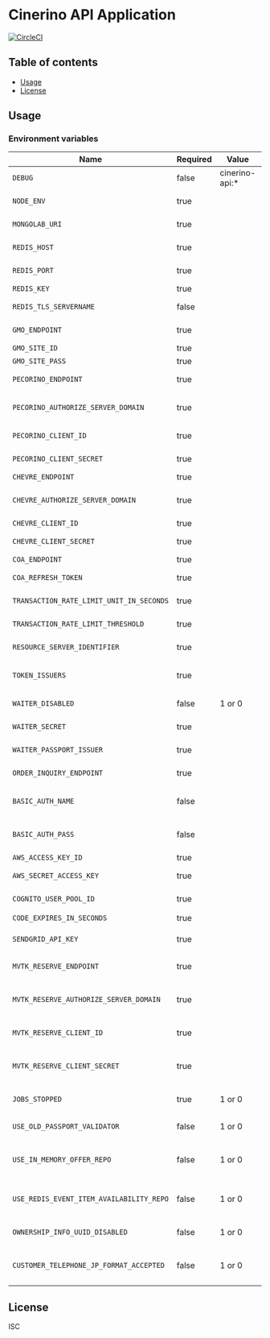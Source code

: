 # Cinerino API Application

[![CircleCI](https://circleci.com/gh/cinerino/api.svg?style=svg)](https://circleci.com/gh/cinerino/api)

## Table of contents

* [Usage](#usage)
* [License](#license)

## Usage

### Environment variables

| Name                                     | Required | Value          | Purpose                                   |
| ---------------------------------------- | -------- | -------------- | ----------------------------------------- |
| `DEBUG`                                  | false    | cinerino-api:* | Debug                                     |
| `NODE_ENV`                               | true     |                | Environment name                          |
| `MONGOLAB_URI`                           | true     |                | MongoDB connection URI                    |
| `REDIS_HOST`                             | true     |                | Redis Cache host                          |
| `REDIS_PORT`                             | true     |                | Redis Cache port                          |
| `REDIS_KEY`                              | true     |                | Redis Cache key                           |
| `REDIS_TLS_SERVERNAME`                   | false    |                | Redis Cache host                          |
| `GMO_ENDPOINT`                           | true     |                | GMO API endpoint                          |
| `GMO_SITE_ID`                            | true     |                | GMO SiteID                                |
| `GMO_SITE_PASS`                          | true     |                | GMO SitePass                              |
| `PECORINO_ENDPOINT`                      | true     |                | Pecorino endpoint                         |
| `PECORINO_AUTHORIZE_SERVER_DOMAIN`       | true     |                | Pecorino authorize server domain          |
| `PECORINO_CLIENT_ID`                     | true     |                | Pecorino client id                        |
| `PECORINO_CLIENT_SECRET`                 | true     |                | Pecorino client secret                    |
| `CHEVRE_ENDPOINT`                        | true     |                | Chevre endpoint                           |
| `CHEVRE_AUTHORIZE_SERVER_DOMAIN`         | true     |                | Chevre authorize server domain            |
| `CHEVRE_CLIENT_ID`                       | true     |                | Chevre client id                          |
| `CHEVRE_CLIENT_SECRET`                   | true     |                | Chevre client secret                      |
| `COA_ENDPOINT`                           | true     |                | COA endpoint                              |
| `COA_REFRESH_TOKEN`                      | true     |                | COA refresh token                         |
| `TRANSACTION_RATE_LIMIT_UNIT_IN_SECONDS` | true     |                | Transaction rate limit unit               |
| `TRANSACTION_RATE_LIMIT_THRESHOLD`       | true     |                | Transaction rate limit threshold          |
| `RESOURCE_SERVER_IDENTIFIER`             | true     |                | Resource server identifier                |
| `TOKEN_ISSUERS`                          | true     |                | Token issuers(Comma-separated)            |
| `WAITER_DISABLED`                        | false    | 1 or 0         | WAITER Disable Flag                       |
| `WAITER_SECRET`                          | true     |                | WAITER Pasport Token Secret               |
| `WAITER_PASSPORT_ISSUER`                 | true     |                | WAITER Pasport Issuer                     |
| `ORDER_INQUIRY_ENDPOINT`                 | true     |                | Order inquiry endpoint                    |
| `BASIC_AUTH_NAME`                        | false    |                | Basic authentication user name            |
| `BASIC_AUTH_PASS`                        | false    |                | Basic authentication user password        |
| `AWS_ACCESS_KEY_ID`                      | true     |                | AWS access key                            |
| `AWS_SECRET_ACCESS_KEY`                  | true     |                | AWS secret access key                     |
| `COGNITO_USER_POOL_ID`                   | true     |                | Cognito user pool ID                      |
| `CODE_EXPIRES_IN_SECONDS`                | true     |                | 所有権コード期限                          |
| `SENDGRID_API_KEY`                       | true     |                | SendGrid APIキー                          |
| `MVTK_RESERVE_ENDPOINT`                  | true     |                | ムビチケ着券APIエンドポイント             |
| `MVTK_RESERVE_AUTHORIZE_SERVER_DOMAIN`   | true     |                | ムビチケ着券API認可サーバードメイン       |
| `MVTK_RESERVE_CLIENT_ID`                 | true     |                | ムビチケ着券APIクライアントID             |
| `MVTK_RESERVE_CLIENT_SECRET`             | true     |                | ムビチケ着券APIクライアントシークレット   |
| `JOBS_STOPPED`                           | true     | 1 or 0         | 非同期ジョブ停止フラグ                    |
| `USE_OLD_PASSPORT_VALIDATOR`             | false    | 1 or 0         | 旧許可証バリデータ使用フラグ              |
| `USE_IN_MEMORY_OFFER_REPO`               | false    | 1 or 0         | インメモリオファーリポジトリ使用フラグ    |
| `USE_REDIS_EVENT_ITEM_AVAILABILITY_REPO` | false    | 1 or 0         | イベント在庫状況Redisリポジトリ使用フラグ |
| `OWNERSHIP_INFO_UUID_DISABLED`           | false    | 1 or 0         | 所有権UUID使用無効化フラグ                |
| `CUSTOMER_TELEPHONE_JP_FORMAT_ACCEPTED`  | false    | 1 or 0         | 日本フォーマットの電話番号許容フラグ      |

## License

ISC
